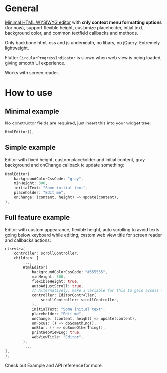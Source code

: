 # General
[Minimal HTML WYSIWYG editor](https://pub.dev/packages/minimal_html_editor) with **only context menu formatting options** (for now), support flexible height, customize placeholder, intial text, background color, and common textfield callbacks and methods. 

Only backbone html, css and js underneath, no libary, no jQuery. Extremely lightweight.

Flutter `CircularProgressIndicator` is shown when web view is being loaded, giving smooth UI experience.

Works with screen reader.
# How to use
## Minimal example
No constructor fields are required, just insert this into your widget tree:
```dart
HtmlEditor(),
```
## Simple example
Editor with fixed height, custom placeholder and initial content, gray background and onChange callback to update something:
```dart
HtmlEditor(
	backgroundColorCssCode: "gray",
	minHeight: 300,
	initialText: "Some initial text",
	placeholder: "Edit me",
	onChange: (content, height) => update(content),
),
```
## Full feature example
Editor with custom appearance, flexible height, auto scrolling to avoid texts going below keyboard while editing, custom web view title for screen reader and callbacks actions:
```dart
ListView(
	controller: scrollController,
	children: [
		...,
		HtmlEditor(
			backgroundColorCssCode: "#555555",
			minHeight: 300,
			flexibleHeight: true,
			autoAdjustScroll: true,
			// Alternatively, make a variable for this to gain access to the web controller and the editor methods
			controller: EditorController(
				scrollController: scrollController,
			),
			initialText: "Some initial text",
			placeholder: "Edit me",
			onChange: (content, height) => update(content),
			onFocus: () => doSomething(),
			onBlur: () => doSomeOtherThing(),
			printWebViewLog: true,
			webViewTitle: "Editor",
		),
		...,
],
),
```
Check out Example and API reference for more.
